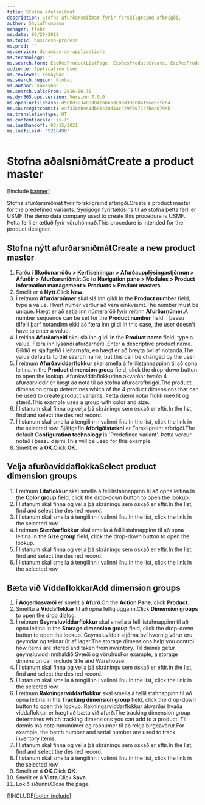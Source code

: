 ```yaml
---
title: Stofna aðalsniðmát
description: Stofna afurðarsniðmát fyrir forskilgreind afbrigði.
author: ShylaThompson
manager: tfehr
ms.date: 08/29/2018
ms.topic: business-process
ms.prod: ''
ms.service: dynamics-ax-applications
ms.technology: ''
ms.search.form: EcoResProductListPage, EcoResProductCreate, EcoResProductDetails, EcoResProductInventoryDimensionGroups
audience: Application User
ms.reviewer: kamaybac
ms.search.region: Global
ms.author: kamaybac
ms.search.validFrom: 2016-06-30
ms.dyn365.ops.version: Version 7.0.0
ms.openlocfilehash: d580d323409d84bab66dc03d39e084f5ee0cfc64
ms.sourcegitcommit: eaf330dbee1db96c20d5ac479f007747bea079eb
ms.translationtype: HT
ms.contentlocale: is-IS
ms.lasthandoff: 02/15/2021
ms.locfileid: "5218490"
---
```

# <a name="create-a-product-master"></a><span data-ttu-id="e001e-103">Stofna aðalsniðmát</span><span class="sxs-lookup"><span data-stu-id="e001e-103">Create a product master</span></span>

[!include [banner](../../includes/banner.md)]

<span data-ttu-id="e001e-104">Stofna afurðarsniðmát fyrir forskilgreind afbrigði.</span><span class="sxs-lookup"><span data-stu-id="e001e-104">Create a product master for the predefined variants.</span></span> <span data-ttu-id="e001e-105">Sýnigögn fyrirtækisins til að stofna þetta ferli er USMF.</span><span class="sxs-lookup"><span data-stu-id="e001e-105">The demo data company used to create this procedure is USMF.</span></span> <span data-ttu-id="e001e-106">Þetta ferli er ætluð fyrir vöruhönnuð.</span><span class="sxs-lookup"><span data-stu-id="e001e-106">This procedure is intended for the product designer.</span></span>


## <a name="create-a-new-product-master"></a><span data-ttu-id="e001e-107">Stofna nýtt afurðarsniðmát</span><span class="sxs-lookup"><span data-stu-id="e001e-107">Create a new product master</span></span>
1. <span data-ttu-id="e001e-108">Farðu í **Skoðunarrúðu > Kerfiseiningar > Afurðaupplýsingastjórnun > Afurðir > Afurðarsniðmát**.</span><span class="sxs-lookup"><span data-stu-id="e001e-108">Go to **Navigation pane > Modules > Product information management > Products > Product masters**.</span></span>
2. <span data-ttu-id="e001e-109">Smellt er á **Nýtt**.</span><span class="sxs-lookup"><span data-stu-id="e001e-109">Click **New**.</span></span>
3. <span data-ttu-id="e001e-110">Í reitnum **Afurðarnúmer** skal slá inn gildi.</span><span class="sxs-lookup"><span data-stu-id="e001e-110">In the **Product number** field, type a value.</span></span> <span data-ttu-id="e001e-111">Hvert númer verður að vera einkvæmt.</span><span class="sxs-lookup"><span data-stu-id="e001e-111">The number must be unique.</span></span> <span data-ttu-id="e001e-112">Hægt er að setja inn númeraröð fyrir reitinn **Afurðarnúmer**.</span><span class="sxs-lookup"><span data-stu-id="e001e-112">A number sequence can be set for the **Product number** field.</span></span> <span data-ttu-id="e001e-113">Í þessu tilfelli þarf notandinn ekki að færa inn gildi.</span><span class="sxs-lookup"><span data-stu-id="e001e-113">In this case, the user doesn't have to enter a value.</span></span>
4. <span data-ttu-id="e001e-114">Í reitinn **Afurðarheiti** skal slá inn gildi.</span><span class="sxs-lookup"><span data-stu-id="e001e-114">In the **Product name** field, type a value.</span></span> <span data-ttu-id="e001e-115">Færa inn lýsandi afurðarheiti .</span><span class="sxs-lookup"><span data-stu-id="e001e-115">Enter a descriptive product name.</span></span> <span data-ttu-id="e001e-116">Gildið er sjálfgefið í leitarnafn, en hægt er að breyta því af notanda.</span><span class="sxs-lookup"><span data-stu-id="e001e-116">The value defaults to the search name, but this can be changed by the user.</span></span>
5. <span data-ttu-id="e001e-117">Í reitnum **Afurðavíddarflokkur** skal smella á fellilistahnappinn til að opna leitina.</span><span class="sxs-lookup"><span data-stu-id="e001e-117">In the **Product dimension group** field, click the drop-down button to open the lookup.</span></span> <span data-ttu-id="e001e-118">Afurðavíddaflokkurinn ákvarðar hvaða 4 afurðarvíddir er hægt að nota til að stofna afurðarafbrigði.</span><span class="sxs-lookup"><span data-stu-id="e001e-118">The product dimension group determines which of the 4 product dimensions that can be used to create product variants.</span></span> <span data-ttu-id="e001e-119">Þetta dæmi notar flokk með lit og stærð.</span><span class="sxs-lookup"><span data-stu-id="e001e-119">This example uses a group with color and size.</span></span>
6. <span data-ttu-id="e001e-120">Í listanum skal finna og velja þá skráningu sem óskað er eftir.</span><span class="sxs-lookup"><span data-stu-id="e001e-120">In the list, find and select the desired record.</span></span>
7. <span data-ttu-id="e001e-121">Í listanum skal smella á tengilinn í valinni línu.</span><span class="sxs-lookup"><span data-stu-id="e001e-121">In the list, click the link in the selected row.</span></span> <span data-ttu-id="e001e-122">Sjálfgefin **Afbrigðistækni** er Forskilgreint afbrigði.</span><span class="sxs-lookup"><span data-stu-id="e001e-122">The default **Configuration technology** is 'Predefined variant'.</span></span> <span data-ttu-id="e001e-123">Þetta verður notað í þessu dæmi.</span><span class="sxs-lookup"><span data-stu-id="e001e-123">This will be used for this example.</span></span>
8. <span data-ttu-id="e001e-124">Smellt er á **OK**.</span><span class="sxs-lookup"><span data-stu-id="e001e-124">Click **OK**.</span></span>

## <a name="select-product-dimension-groups"></a><span data-ttu-id="e001e-125">Velja afurðavíddaflokka</span><span class="sxs-lookup"><span data-stu-id="e001e-125">Select product dimension groups</span></span>
1. <span data-ttu-id="e001e-126">Í reitnum **Litaflokkur** skal smella á fellilistahnappinn til að opna leitina.</span><span class="sxs-lookup"><span data-stu-id="e001e-126">In the **Color group** field, click the drop-down button to open the lookup.</span></span>
2. <span data-ttu-id="e001e-127">Í listanum skal finna og velja þá skráningu sem óskað er eftir.</span><span class="sxs-lookup"><span data-stu-id="e001e-127">In the list, find and select the desired record.</span></span>
3. <span data-ttu-id="e001e-128">Í listanum skal smella á tengilinn í valinni línu.</span><span class="sxs-lookup"><span data-stu-id="e001e-128">In the list, click the link in the selected row.</span></span>
4. <span data-ttu-id="e001e-129">Í reitnum **Stærðarflokkur** skal smella á fellilistahnappinn til að opna leitina.</span><span class="sxs-lookup"><span data-stu-id="e001e-129">In the **Size group** field, click the drop-down button to open the lookup.</span></span>
5. <span data-ttu-id="e001e-130">Í listanum skal finna og velja þá skráningu sem óskað er eftir.</span><span class="sxs-lookup"><span data-stu-id="e001e-130">In the list, find and select the desired record.</span></span>
6. <span data-ttu-id="e001e-131">Í listanum skal smella á tengilinn í valinni línu.</span><span class="sxs-lookup"><span data-stu-id="e001e-131">In the list, click the link in the selected row.</span></span>

## <a name="add-dimension-groups"></a><span data-ttu-id="e001e-132">Bæta við Víddaflokkar</span><span class="sxs-lookup"><span data-stu-id="e001e-132">Add dimension groups</span></span>
1. <span data-ttu-id="e001e-133">Í **Aðgerðasvæði** er smellt á **Afurð**.</span><span class="sxs-lookup"><span data-stu-id="e001e-133">On the **Action Pane**, click **Product**.</span></span>
2. <span data-ttu-id="e001e-134">Smelltu á **Víddaflokkar** til að opna felligluggann.</span><span class="sxs-lookup"><span data-stu-id="e001e-134">Click **Dimension groups** to open the drop dialog.</span></span>
3. <span data-ttu-id="e001e-135">Í reitnum **Geymsluvíddarflokkur** skal smella á fellilistahnappinn til að opna leitina.</span><span class="sxs-lookup"><span data-stu-id="e001e-135">In the **Storage dimension group** field, click the drop-down button to open the lookup.</span></span> <span data-ttu-id="e001e-136">Geymsluvíddir stjórna því hvernig vörur eru geymdar og teknar út af lager.</span><span class="sxs-lookup"><span data-stu-id="e001e-136">The storage dimensions help you control how items are stored and taken from inventory.</span></span> <span data-ttu-id="e001e-137">Til dæmis getur geymsluvídd innihaldið Svæði og vöruhús</span><span class="sxs-lookup"><span data-stu-id="e001e-137">For example, a storage dimension can include Site and Warehouse.</span></span>
4. <span data-ttu-id="e001e-138">Í listanum skal finna og velja þá skráningu sem óskað er eftir.</span><span class="sxs-lookup"><span data-stu-id="e001e-138">In the list, find and select the desired record.</span></span>
5. <span data-ttu-id="e001e-139">Í listanum skal smella á tengilinn í valinni línu.</span><span class="sxs-lookup"><span data-stu-id="e001e-139">In the list, click the link in the selected row.</span></span>
6. <span data-ttu-id="e001e-140">Í reitnum **Rakningarvíddarflokkur** skal smella á fellilistahnappinn til að opna leitina.</span><span class="sxs-lookup"><span data-stu-id="e001e-140">In the **Tracking dimension group** field, click the drop-down button to open the lookup.</span></span> <span data-ttu-id="e001e-141">Rakningarvíddarflokkur ákvarðar hvaða víddaflokkar er hægt að bæta við afurð.</span><span class="sxs-lookup"><span data-stu-id="e001e-141">The tracking dimension group determines which tracking dimensions you can add to a product.</span></span> <span data-ttu-id="e001e-142">Til dæmis má nota rununúmer og raðnúmer til að rekja birgðavörur.</span><span class="sxs-lookup"><span data-stu-id="e001e-142">For example, the batch number and serial number are used to track inventory items.</span></span>
7. <span data-ttu-id="e001e-143">Í listanum skal finna og velja þá skráningu sem óskað er eftir.</span><span class="sxs-lookup"><span data-stu-id="e001e-143">In the list, find and select the desired record.</span></span>
8. <span data-ttu-id="e001e-144">Í listanum skal smella á tengilinn í valinni línu.</span><span class="sxs-lookup"><span data-stu-id="e001e-144">In the list, click the link in the selected row.</span></span>
9. <span data-ttu-id="e001e-145">Smellt er á **OK**.</span><span class="sxs-lookup"><span data-stu-id="e001e-145">Click **OK**.</span></span>
10. <span data-ttu-id="e001e-146">Smellt er á **Vista**.</span><span class="sxs-lookup"><span data-stu-id="e001e-146">Click **Save**.</span></span>
11. <span data-ttu-id="e001e-147">Lokið síðunni.</span><span class="sxs-lookup"><span data-stu-id="e001e-147">Close the page.</span></span>



[!INCLUDE[footer-include](../../../includes/footer-banner.md)]